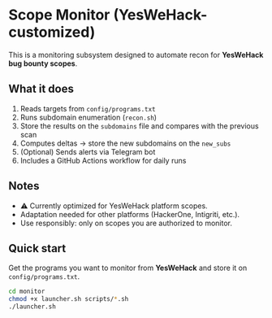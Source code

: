# Scope Monitor (YesWeHack-customized)

This is a monitoring subsystem designed to automate recon for **YesWeHack bug bounty scopes**.

## What it does

1. Reads targets from `config/programs.txt`
2. Runs subdomain enumeration (`recon.sh`)
3. Store the results on the `subdomains` file and compares with the previous scan
4. Computes deltas -> store the new subdomains on the `new_subs`
5. (Optional) Sends alerts via Telegram bot
6. Includes a GitHub Actions workflow for daily runs

## Notes

- ⚠️ Currently optimized for YesWeHack platform scopes.  
- Adaptation needed for other platforms (HackerOne, Intigriti, etc.).  
- Use responsibly: only on scopes you are authorized to monitor.  

## Quick start

Get the programs you want to monitor from **YesWeHack** and store it on `config/programs.txt`.

```bash
cd monitor
chmod +x launcher.sh scripts/*.sh
./launcher.sh
```
